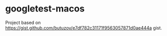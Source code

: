 # googletest-macos
Project based on https://gist.github.com/butuzov/e7df782c31171f9563057871d0ae444a gist.
